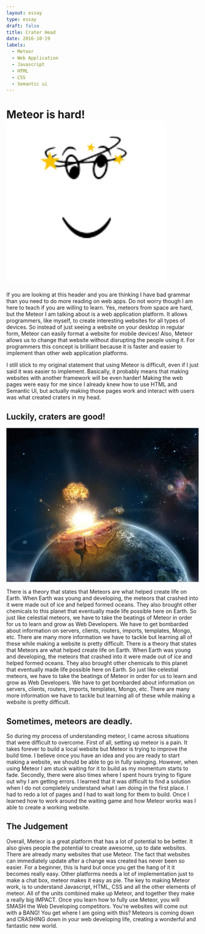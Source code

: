 ```yaml
---
layout: essay
type: essay
draft: false
title: Crater Head
date: 2016-10-19
labels:
  - Meteor
  - Web Application
  - Javascript
  - HTML
  - CSS
  - Semantic ui
---
```


# Meteor is hard! <img class="ui tiny image" src="../images/seeing-stars.png">

If you are looking at this header and you are thinking I have bad grammar than you need to do more reading on web apps. Do not worry though I am here to teach if you are willing to learn. Yes, meteors from space are hard, but the Meteor I am talking about is a web application platform. It allows programmers, like myself, to create interesting websites for all types of devices. So instead of just seeing a website on your desktop in regular form, Meteor can easily format a website for mobile devices! Also, Meteor allows us to change that website without disrupting the people using it. For programmers this concept is brilliant because it is faster and easier to implement than other web application platforms.

I still stick to my original statement that using Meteor is difficult, even if I just said it was easier to implement. Basically, it probably means that making websites with another framework will be even harder! Making the web pages were easy for me since I already knew how to use HTML and Semantic Ui, but actually making those pages work and interact with users was what created craters in my head.

## Luckily, craters are good!

<img class="ui right floated medium image" src="../images/meteor-crashing.jpg">

There is a theory that states that Meteors are what helped create life on Earth. When Earth was young and developing, the meteors that crashed into it were made out of ice and helped formed oceans. They also brought other chemicals to this planet that eventually made life possible here on Earth. So just like celestial meteors, we have to take the beatings of Meteor in order for us to learn and grow as Web Developers. We have to get bombarded about information on servers, clients, routers, imports, templates, Mongo, etc. There are many more information we have to tackle but learning all of these while making a website is pretty difficult.
There is a theory that states that Meteors are what helped create life on Earth. When Earth was young and developing, the meteors that crashed into it were made out of ice and helped formed oceans. They also brought other chemicals to this planet that eventually made life possible here on Earth. So just like celestial meteors, we have to take the beatings of Meteor in order for us to learn and grow as Web Developers. We have to get bombarded about information on servers, clients, routers, imports, templates, Mongo, etc. There are many more information we have to tackle but learning all of these while making a website is pretty difficult.

## Sometimes, meteors are deadly.

So during my process of understanding meteor, I came across situations that were difficult to overcome. First of all, setting up meteor is a pain. It takes forever to build a local website but Meteor is trying to improve the build time. I believe once you have an idea and you are ready to start making a website, we should be able to go in fully swinging. However, when using Meteor I am stuck waiting for it to build as my momentum starts to fade. Secondly, there were also times where I spent hours trying to figure out why I am getting errors. I learned that it was difficult to find a solution when I do not completely understand what I am doing in the first place. I had to redo a lot of pages and I had to wait long for them to build. Once I learned how to work around the waiting game and how Meteor works was I able to create a working website.

## The Judgement

Overall, Meteor is a great platform that has a lot of potential to be better. It also gives people the potential to create awesome, up to date websites. There are already many websites that use Meteor. The fact that websites can immediately update after a change was created has never been so easier. For a beginner, this is hard but once you get the hang of it it becomes really easy. Other platforms needs a lot of implementation just to make a chat box, meteor makes it easy as pie. The key to making Meteor work, is to understand Javascript, HTML, CSS and all the other elements of meteor. All of the units combined make up Meteor, and together they make a really big IMPACT. Once you learn how to fully use Meteor, you will SMASH the Web Developing competitors. You're websites will come out with a BANG! You get where I am going with this? Meteors is coming down and CRASHING down in your web developing life, creating a wonderful and fantastic new world.
